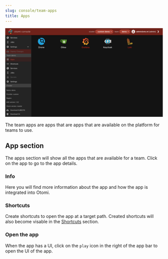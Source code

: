 ```yaml
---
slug: console/team-apps
title: Apps
---
```


![Team apps](img/team-apps.png)

The team apps are apps that are apps that are available on the platform for teams to use.

## App section

The apps section will show all the apps that are available for a team. Click on the app to go to the app details.

### Info

Here you will find more information about the app and how the app is integrated into Otomi.

### Shortcuts

Create shortcuts to open the app at a target path. Created shortcuts will also become visable in the [Shortcuts](shortcuts) section.

### Open the app

When the app has a UI, click on the `play` icon in the right of the app bar to open the UI of the app.
